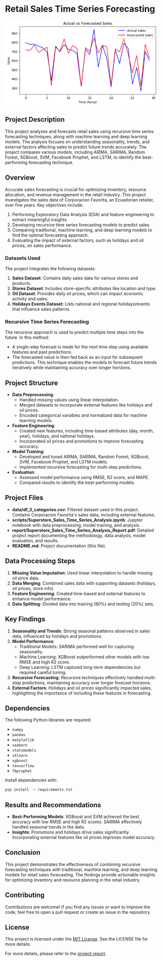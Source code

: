 # Retail Sales Time Series Forecasting

![Actual vs Forecasted Sales](./Actual_Vs_Forecasted_Sales.png)

## Project Description
This project analyzes and forecasts retail sales using recursive time series forecasting techniques, along with machine learning and deep learning models. The analysis focuses on understanding seasonality, trends, and external factors affecting sales to predict future trends accurately. The project compares various models, including ARIMA, SARIMA, Random Forest, XGBoost, SVM, Facebook Prophet, and LSTM, to identify the best-performing forecasting technique.

## Overview
Accurate sales forecasting is crucial for optimizing inventory, resource allocation, and revenue management in the retail industry. This project investigates the sales data of Corporacion Favorita, an Ecuadorian retailer, over five years. Key objectives include:
1. Performing Exploratory Data Analysis (EDA) and feature engineering to extract meaningful insights.
2. Developing recursive time series forecasting models to predict sales.
3. Comparing traditional, machine learning, and deep learning models to find the optimal forecasting approach.
4. Evaluating the impact of external factors, such as holidays and oil prices, on sales performance.

### Datasets Used
The project integrates the following datasets:
1. **Sales Dataset**: Contains daily sales data for various stores and products.
2. **Stores Dataset**: Includes store-specific attributes like location and type.
3. **Oil Dataset**: Provides daily oil prices, which can impact economic activity and sales.
4. **Holidays Events Dataset**: Lists national and regional holidays/events that influence sales patterns.

### Recursive Time Series Forecasting
The recursive approach is used to predict multiple time steps into the future. In this method:
- A single-step forecast is made for the next time step using available features and past predictions.
- The forecasted value is then fed back as an input for subsequent predictions.
This technique enables the models to forecast future trends iteratively while maintaining accuracy over longer horizons.

## Project Structure
- **Data Preprocessing**:
  - Handled missing values using linear interpolation.
  - Merged datasets to incorporate external features like holidays and oil prices.
  - Encoded categorical variables and normalized data for machine learning models.
- **Feature Engineering**:
  - Created new features, including time-based attributes (day, month, year), holidays, and national holidays.
  - Incorporated oil prices and promotions to improve forecasting accuracy.
- **Model Training**:
  - Developed and tuned ARIMA, SARIMA, Random Forest, XGBoost, SVM, Facebook Prophet, and LSTM models.
  - Implemented recursive forecasting for multi-step predictions.
- **Evaluation**:
  - Assessed model performance using RMSE, R2 score, and MAPE.
  - Compared results to identify the best-performing models.

## Project Files
- **data/df_3_categories.csv**: Filtered dataset used in this project. Contains Corporacion Favorita's sales data, including external features.
- **scripts/Superstore_Sales_Time_Series_Analysis.ipynb**: Jupyter notebook with data preprocessing, model training, and analysis.
- **report/Superstore_Sales_Time_Series_Analysis_Report.pdf**: Detailed project report documenting the methodology, data analysis, model evaluation, and results.
- **README.md**: Project documentation (this file).

## Data Processing Steps
1. **Missing Value Imputation**: Used linear interpolation to handle missing oil price data.
2. **Data Merging**: Combined sales data with supporting datasets (holidays, oil prices, store info).
3. **Feature Engineering**: Created time-based and external features to enhance model performance.
4. **Data Splitting**: Divided data into training (80%) and testing (20%) sets.

## Key Findings
1. **Seasonality and Trends**: Strong seasonal patterns observed in sales data, influenced by holidays and promotions.
2. **Model Performance**:
   - Traditional Models: SARIMA performed well for capturing seasonality.
   - Machine Learning: XGBoost outperformed other models with low RMSE and high R2 score.
   - Deep Learning: LSTM captured long-term dependencies but required careful tuning.
3. **Recursive Forecasting**: Recursive techniques effectively handled multi-step predictions, maintaining accuracy over longer forecast horizons.
4. **External Factors**: Holidays and oil prices significantly impacted sales, highlighting the importance of including these features in forecasting.

## Dependencies
The following Python libraries are required:
- `numpy`
- `pandas`
- `matplotlib`
- `seaborn`
- `statsmodels`
- `sklearn`
- `xgboost`
- `tensorflow`
- `fbprophet`

Install dependencies with:
```bash
pip install -r requirements.txt
```

## Results and Recommendations
- **Best-Performing Models**:
XGBoost and SVM achieved the best accuracy with low RMSE and high R2 scores. SARIMA effectively handled seasonal trends in the data.
- **Insights**:
Promotions and holidays drive sales significantly.
Incorporating external features like oil prices improves model accuracy.

## Conclusion
This project demonstrates the effectiveness of combining recursive forecasting techniques with traditional, machine learning, and deep learning models for retail sales forecasting. The findings provide actionable insights for optimizing inventory and resource planning in the retail industry.

## Contributing
Contributions are welcome! If you find any issues or want to improve the code, feel free to open a pull request or create an issue in the repository.

## License
This project is licensed under the [MIT License](./LICENSE). See the LICENSE file for more details.


For more details, please refer to the [project report](./Superstore_Sales_Time_Series_Analysis_Report.pdf).
